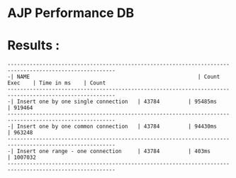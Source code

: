 # AJP Performance DB

# Results :

    --------------------------------------------------------------------------------------------------------
    -| NAME                                                     | Count Exec    | Time in ms    | Count  
    --------------------------------------------------------------------------------------------------------
    -| Insert one by one single connection   | 43784         | 95485ms       | 919464
    --------------------------------------------------------------------------------------------------------
    -| Insert one by one common connection   | 43784         | 94430ms       | 963248
    --------------------------------------------------------------------------------------------------------
    -| Insert one range - one connection     | 43784         | 403ms         | 1007032
    --------------------------------------------------------------------------------------------------------

